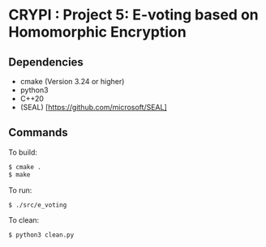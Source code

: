 # CRYPI : Project 5: E-voting based on Homomorphic Encryption

## Dependencies

- cmake (Version 3.24 or higher)
- python3
- C++20
- (SEAL) [https://github.com/microsoft/SEAL]

## Commands

To build:

```bash
$ cmake .
$ make
```

To run:

```bash
$ ./src/e_voting
```

To clean:

```bash
$ python3 clean.py
```

